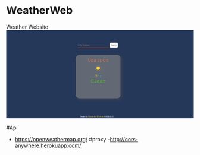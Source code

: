 # WeatherWeb
Weather Website
<img src="https://github.com/himanshudadheech/WeatherWeb/blob/main/icon/ss.jpg" alt="img"/>

#Api
- https://openweathermap.org/
#proxy
-http://cors-anywhere.herokuapp.com/
